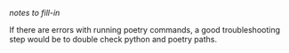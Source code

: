 *notes to fill-in*

If there are errors with running poetry commands, a good troubleshooting step would be to double check python and poetry paths. 